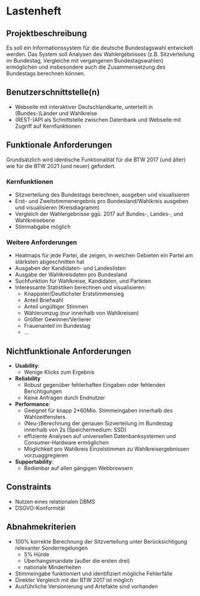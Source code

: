 # Lastenheft
## Projektbeschreibung
Es soll ein Informationssystem für die deutsche Bundestagswahl entwickelt werden. Das System soll Analysen des Wahlergebnisses (z.B. Sitzverteilung im Bundestag, Vergleiche mit vergangenen Bundestagswahlen) ermöglichen und insbesondere auch die Zusammensetzung des Bundestags berechnen können.

## Benutzerschnittstelle(n)
- Webseite mit interaktiver Deutschlandkarte, unterteilt in (Bundes-)Länder und Wahlkreise
- (REST-)API als Schnittstelle zwischen Datenbank und Webseite mit Zugriff auf Kernfunktionen 
    
## Funktionale Anforderungen
Grundsätzlich wird identische Funktionalität für die BTW 2017 (und älter) wie für die BTW 2021 (und neuer) gefordert.
### Kernfunktionen
- Sitzverteilung des Bundestags berechnen, ausgeben und visualisieren
- Erst- und Zweitstimmenergebnis pro Bundesland/Wahlkreis ausgeben und visualisieren (Kreisdiagramm)
- Vergleich der Wahlergebnisse ggü. 2017 auf Bundes-, Landes-, und Wahlkreisebene
- Stimmabgabe möglich
### Weitere Anforderungen
- Heatmaps für jede Partei, die zeigen, in welchen Gebieten ein Partei am stärksten abgeschnitten hat
- Ausgaben der Kandidaten- und Landeslisten
- Ausgabe der Wahlkreisdaten pro Bundesland
- Suchfunktion für Wahlkreise, Kandidaten, und Parteien
- Interessante Statistiken berechnen und visualisieren:
	- Knappster/Deutlichster Erststimmensieg
	- Anteil Briefwahl
	- Anteil ungültiger Stimmen
	- Wählerumzug (nur innerhalb von Wahlkreisen)
	- Größter Gewinner/Verlierer
	- Frauenanteil im Bundestag
	- ...
## Nichtfunktionale Anforderungen
- **Usability**:
	- Wenige Klicks zum Ergebnis
- **Reliability**
	- Robust gegenüber fehlerhaften Eingaben oder fehlenden Berichtigungen
	- Keine Anfragen durch Endnutzer
- **Performance**:
	- Geeignet für knapp 2*60Mio. Stimmeingaben innerhalb des Wahlzeitfensters.
	- (Neu-)Berechnung der genauen Sizverteilung im Bundestag innerhalb von 2s (Speichermedium: SSD)
	- effiziente Analysen auf universellen Datenbanksystemen und Consumer-Hardware ermöglichen
    - Möglichkeit pro Wahlkreis Einzelstimmen zu Wahlkreisergebnissen vorzuaggregieren
- **Supportability**:
	- Bedienbar auf allen gängigen Webbrowsern

## Constraints
- Nutzen eines relationalen DBMS
- DSGVO-Konformität

## Abnahmekriterien
- 100% korrekte Berechnung der Sitzverteilung unter Berücksichtigung relevanter Sonderregelungen
  - 5% Hürde
  - Überhangsmandate (außer die ersten drei)
  - nationale Minderheiten
- Stimmeingabe funktioniert und identifiziert mögliche Fehlerfälle
- Direkter Vergleich mit der BTW 2017 ist möglich
- Ausführliche Versionierung und Artefakte sind vorhanden
